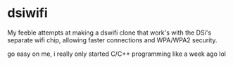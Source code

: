 # dsiwifi

My feeble attempts at making a dswifi clone that work's with the DSi's separate
wifi chip, allowing faster connections and WPA/WPA2 security.

go easy on me, i really only started C/C++ programming like a week ago lol
